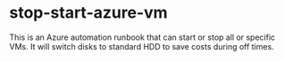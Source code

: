 # stop-start-azure-vm
This is an Azure automation runbook that can start or stop all or specific VMs. It will switch disks to standard HDD to save costs during off times.
